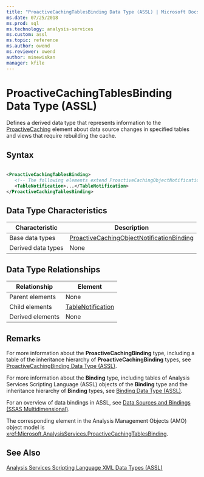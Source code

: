 ```yaml
---
title: "ProactiveCachingTablesBinding Data Type (ASSL) | Microsoft Docs"
ms.date: 07/25/2018
ms.prod: sql
ms.technology: analysis-services
ms.custom: assl
ms.topic: reference
ms.author: owend
ms.reviewer: owend
author: minewiskan
manager: kfile
---
```

# ProactiveCachingTablesBinding Data Type (ASSL)

  Defines a derived data type that represents information to the [ProactiveCaching](objects/proactivecaching-element-assl.md) element about data source changes in specified tables and views that require rebuilding the cache.  
  
## Syntax  
  
```xml  
  
<ProactiveCachingTablesBinding>  
   <!-- The following elements extend ProactiveCachingObjectNotificationBinding -->  
   <TableNotification>...</TableNotification>  
</ProactiveCachingTablesBinding>  
```  
  
## Data Type Characteristics  
  
|Characteristic|Description|  
|--------------------|-----------------|  
|Base data types|[ProactiveCachingObjectNotificationBinding](proactivecachingobjectnotificationbinding-data-type-assl.md)|  
|Derived data types|None|  
  
## Data Type Relationships  
  
|Relationship|Element|  
|------------------|-------------|  
|Parent elements|None|  
|Child elements|[TableNotification](objects/tablenotification-element-assl.md)|  
|Derived elements|None|  
  
## Remarks  
 For more information about the **ProactiveCachingBinding** type, including a table of the inheritance hierarchy of **ProactiveCachingBinding** types, see [ProactiveCachingBinding Data Type &#40;ASSL&#41;](proactivecachingbinding-data-type-assl.md).  
  
 For more information about the **Binding** type, including tables of Analysis Services Scripting Language (ASSL) objects of the **Binding** type and the inheritance hierarchy of **Binding** types, see [Binding Data Type &#40;ASSL&#41;](binding-data-type-assl.md).  
  
 For an overview of data bindings in ASSL, see [Data Sources and Bindings &#40;SSAS Multidimensional&#41;](../../../analysis-services/multidimensional-models/data-sources-and-bindings-ssas-multidimensional.md).  
  
 The corresponding element in the Analysis Management Objects (AMO) object model is <xref:Microsoft.AnalysisServices.ProactiveCachingTablesBinding>.  
  
## See Also  
 [Analysis Services Scripting Language XML Data Types &#40;ASSL&#41;](analysis-services-scripting-language-xml-data-types-assl.md)  
  
  
